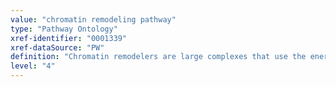 ```yaml
---
value: "chromatin remodeling pathway"
type: "Pathway Ontology"
xref-identifier: "0001339"
xref-dataSource: "PW"
definition: "Chromatin remodelers are large complexes that use the energy derived from ATP hydrolysis to promote nucleosome sliding, ejection or repositioning, histone exchange. Currently, there are four different families of chromatin remodeling complexes."
level: "4"
---
```

